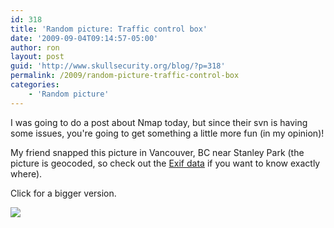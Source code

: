 ```yaml
---
id: 318
title: 'Random picture: Traffic control box'
date: '2009-09-04T09:14:57-05:00'
author: ron
layout: post
guid: 'http://www.skullsecurity.org/blog/?p=318'
permalink: /2009/random-picture-traffic-control-box
categories:
    - 'Random picture'
---
```


I was going to do a post about Nmap today, but since their svn is having some issues, you're going to get something a little more fun (in my opinion)! 

My friend snapped this picture in Vancouver, BC near Stanley Park (the picture is geocoded, so check out the <a href='http://regex.info/exif.cgi'>Exif data</a> if you want to know exactly where). 

Click for a bigger version. 

<a href='http://www.skullsecurity.org/blogdata/trafficbox-big.jpg'><img src='http://www.skullsecurity.org/blogdata/trafficbox.jpg'></a>
<!--more-->
